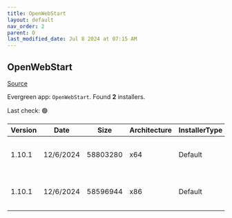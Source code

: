 ```yaml
---
title: OpenWebStart
layout: default
nav_order: 2
parent: O
last_modified_date: Jul 8 2024 at 07:15 AM
---
```


## OpenWebStart

[Source](https://openwebstart.com/)

Evergreen app: `OpenWebStart`. Found **2** installers.

Last check: 🟢

| Version | Date      | Size     | Architecture | InstallerType | Type | URI                                                                                                                                                                                                            |
| ------- | --------- | -------- | ------------ | ------------- | ---- | -------------------------------------------------------------------------------------------------------------------------------------------------------------------------------------------------------------- |
| 1.10.1  | 12/6/2024 | 58803280 | x64          | Default       | exe  | [https://github.com/karakun/OpenWebStart/releases/download/v1.10.1/OpenWebStart_windows-x64_1_10_1.exe](https://github.com/karakun/OpenWebStart/releases/download/v1.10.1/OpenWebStart_windows-x64_1_10_1.exe) |
| 1.10.1  | 12/6/2024 | 58596944 | x86          | Default       | exe  | [https://github.com/karakun/OpenWebStart/releases/download/v1.10.1/OpenWebStart_windows-x32_1_10_1.exe](https://github.com/karakun/OpenWebStart/releases/download/v1.10.1/OpenWebStart_windows-x32_1_10_1.exe) |
